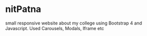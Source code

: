 # nitPatna
small responsive website about my college using Bootstrap 4 and Javascript. Used Carousels, Modals, Iframe etc

